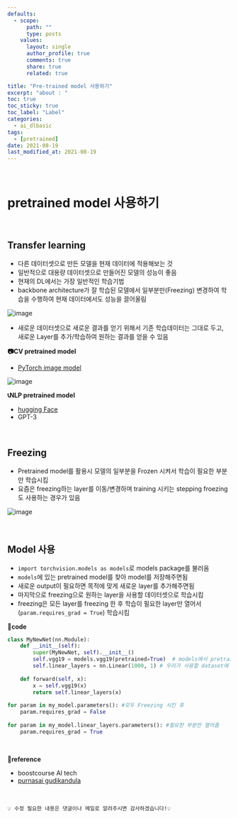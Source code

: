 ```yaml
---
defaults:
  - scope:
      path: ""
      type: posts
    values:
      layout: single
      author_profile: true
      comments: true
      share: true
      related: true

title: "Pre-trained model 사용하기"
excerpt: "about : "
toc: true
toc_sticky: true
toc_label: "Label"
categories:
  - ai_dlbasic
tags:
  - [pretrained]
date: 2021-08-19
last_modified_at: 2021-08-19
---
```


<br>  

# pretrained model 사용하기 

<br>

## Transfer learning 

- 다른 데이터셋으로 만든 모델을 현재 데이터에 적용해보는 것
- 일반적으로 대용량 데이터셋으로 만들어진 모델의 성능이 좋음
- 현재의 DL에서는 가장 일반적인 학습기법
- backbone architecture가 잘 학습된 모델에서 일부분만(Freezing) 변경하여 학습을 수행하여 현재 데이터에서도 성능을 끌어올림

![image](https://user-images.githubusercontent.com/77658029/130343239-0122252f-ee37-4b59-832b-00c9bf939f3a.png)

- 새로운 데이터셋으로 새로운 결과를 얻기 위해서 기존 학습데이터는 그대로 두고, 새로운 Layer를 추가/학습하여 원하는 결과를 얻을 수 있음

**📷CV pretrained model**

- [PyTorch image model](https://github.com/rwightman/pytorch-image-models#introduction)

![image](https://user-images.githubusercontent.com/77658029/130318021-e4cb68ae-9c93-4e0a-ac8f-16398fde8eb7.png)


**📞NLP pretrained model**

- [hugging Face](https://huggingface.co/models)
- GPT-3

<br>

## Freezing

- Pretrained model를 활용시 모델의 일부분을 Frozen 시켜서 학습이 필요한 부분만 학습시킴
- 요즘은 freezing하는 layer를 이동/변경하며 training 시키는 stepping froezing도 사용하는 경우가 있음

![image](https://user-images.githubusercontent.com/77658029/130318156-8291eaf5-8d4e-42af-a5f4-39f4ac183877.png)

<br>

## Model 사용

- `import torchvision.models as models`로 models package를 불러옴
- `models`에 있는 pretrained model를 찾아 model를 저장해주면됨
- 새로운 output이 필요하면 목적에 맞게 새로운 layer를 추가해주면됨
- 마지막으로 freezing으로 원하는 layer을 사용할 데이터셋으로 학습시킴
- freezing은 모든 layer를 freezing 한 후 학습이 필요한 layer만 열어서(`param.requires_grad = True`) 학습시킴

**📰code**
```python
class MyNewNet(nn.Module):
    def __init__(self):
        super(MyNewNet, self).__init__()
        self.vgg19 = models.vgg19(pretrained=True)  # models에서 pretrained된 모델들을 가져올 수 있음
        self.linear_layers = nn.Linear(1000, 1) # 우리가 사용할 dataset에 맞게 마지막 Layer를 추가해줌
        
    def forward(self, x):
        x = self.vgg19(x)
        return self.linear_layers(x)
    
for param in my_model.parameters(): #모두 Freezing 시킨 후
    param.requires_grad = False
    
for param in my_model.linear_layers.parameters(): #필요한 부분만 열어줌
    param.requires_grad = True
```

<br>

**📌reference**
- boostcourse AI tech
- [purnasai gudikandula](https://purnasaigudikandula.medium.com/deep-view-on-transfer-learning-with-iamge-classification-pytorch-5cf963939575)

<br>

```
💡 수정 필요한 내용은 댓글이나 메일로 알려주시면 감사하겠습니다!💡 
```
